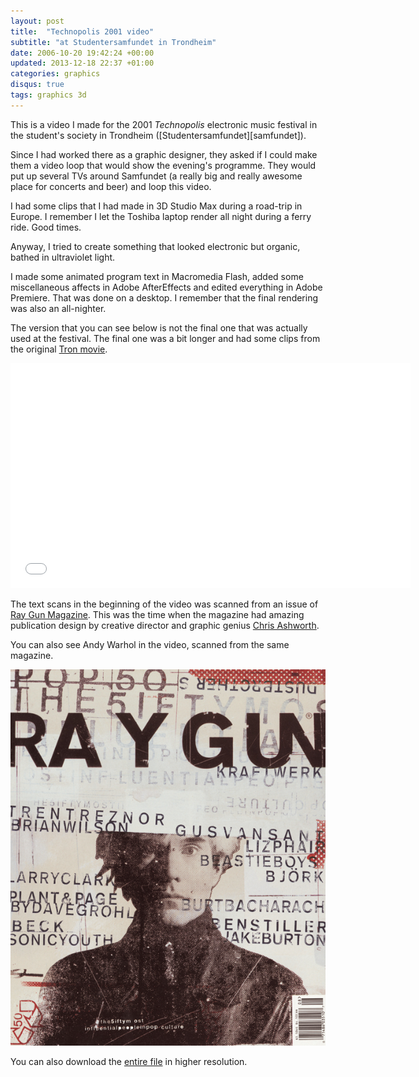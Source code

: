 ```yaml
---
layout: post
title:  "Technopolis 2001 video"
subtitle: "at Studentersamfundet in Trondheim"
date: 2006-10-20 19:42:24 +00:00
updated: 2013-12-18 22:37 +01:00
categories: graphics
disqus: true
tags: graphics 3d
---
```


This is a video I made for the 2001 _Technopolis_ electronic music festival
in the student's society in Trondheim ([Studentersamfundet][samfundet]).

Since I had worked there as a graphic designer, they asked if I could make
them a video loop that would show the evening's programme.  They would put
up several TVs around Samfundet (a really big and really awesome place for
concerts and beer) and loop this video.

I had some clips that I had made in 3D Studio Max during a road-trip in
Europe. I remember I let the Toshiba laptop render all night during a ferry
ride. Good times.

Anyway, I tried to create something that looked electronic but organic,
bathed in ultraviolet light.

I made some animated program text in Macromedia Flash, added some
miscellaneous affects in Adobe AfterEffects and edited everything in Adobe
Premiere. That was done on a desktop. I remember that the final rendering
was also an all-nighter.

The version that you can see below is not the final one that was actually
used at the festival. The final one was a bit longer and had some clips from
the original [Tron movie][tron].

<iframe
  width="640"
  height="360"
  src="//www.youtube-nocookie.com/embed/6XCsUHr6jj4?rel=0"
  frameborder="0"
  allowfullscreen>
</iframe>

The text scans in the beginning of the video was scanned from an issue of [Ray Gun
Magazine][raygun].  This was the time when the magazine had amazing
publication design by creative director and graphic genius [Chris Ashworth][ashworth].

You can also see Andy Warhol in the video, scanned from the same magazine.

!["Andy Warhol on the cover of Ray Gun Magazine"](/gfx/post/technopolis-warhol.png)

You can also download the [entire file][avi] in higher resolution.

[tron]: http://www.imdb.com/title/tt0084827/
[raygun]: https://en.wikipedia.org/wiki/Ray_Gun_(magazine)
[ashworth]: http://www.chris-ashworth.com/ray-gun-publish/ray-gun-magazine-covers/
[avi]: http://music.sublevel3.org/video/files/technopolis_2001_final.avi

